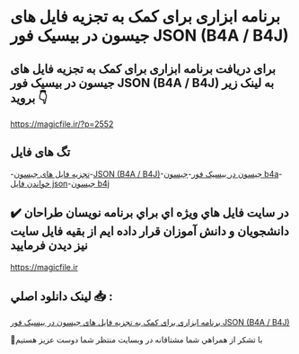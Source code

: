 # برنامه ابزاری برای کمک به تجزیه فایل های جیسون در بیسیک فور JSON (B4A / B4J)

## برای دریافت برنامه ابزاری برای کمک به تجزیه فایل های جیسون در بیسیک فور JSON (B4A / B4J) به لینک زیر بروید 👇

https://magicfile.ir/?p=2552

## تگ های فایل

-[تجزیه فایل های جیسون](https://magicfile.ir/product/json-b4a-b4j/)-[JSON (B4A / B4J)](https://magicfile.ir/product/json-b4a-b4j/)-[جیسون در بیسیک فور](https://magicfile.ir/product/json-b4a-b4j/)-[جیسون b4a](https://magicfile.ir/product/json-b4a-b4j/)-[خواندن فایل json](https://magicfile.ir/product/json-b4a-b4j/)-[جیسون b4j](https://magicfile.ir/product/json-b4a-b4j/)

## ✔️ در سايت فايل هاي ويژه اي براي برنامه نويسان طراحان دانشجويان و دانش آموزان قرار داده ايم از بقيه فايل سايت نيز ديدن فرماييد

https://magicfile.ir


## لينک دانلود اصلي 📥 :

[برنامه ابزاری برای کمک به تجزیه فایل های جیسون در بیسیک فور JSON (B4A / B4J)](https://magicfile.ir/product/json-b4a-b4j/) 


🙏با تشکر از همراهي شما مشتاقانه در وبسایت منتظر شما دوست عزیز هستیم

